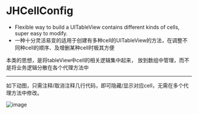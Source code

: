 JHCellConfig
=======

- Flexible way to build a UITableView contains different kinds of cells, super easy to modify.
- 一种十分灵活易变的适用于创建有多种cell的UITableView的方法，在调整不同种cell的顺序、及增删某种cell时极其方便


本类的思想，是将tableView中cell的相关逻辑集中起来，
放到数组中管理，而不是将业务逻辑分散在各个代理方法中


----

如下动图，只需注释/取消注释几行代码，即可隐藏/显示对应cell，无需在多个代理方法中修改。

![image](https://github.com/JC-Hu/JHCellConfig/blob/master/123.gif)